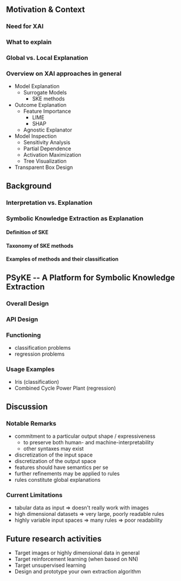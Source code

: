 ## Motivation & Context

### Need for XAI

### What to explain

### Global vs. Local Explanation

### Overview on XAI approaches in general

- Model Explanation
    - Surrogate Models
        - SKE methods
- Outcome Explanation
    - Feature Importance
        - LIME
        - SHAP
    - Agnostic Explanator
- Model Inspection
    - Sensitivity Analysis
    - Partial Dependence
    - Activation Maximization
    - Tree Visualization
- Transparent Box Design

## Background

### Interpretation vs. Explanation



### Symbolic Knowledge Extraction as Explanation

#### Definition of SKE

#### Taxonomy of SKE methods

#### Examples of methods and their classification

## PSyKE -- A Platform for Symbolic Knowledge Extraction

### Overall Design

### API Design

### Functioning

- classification problems
- regression problems

### Usage Examples

- Iris (classification)
- Combined Cycle Power Plant (regression)

## Discussion

### Notable Remarks

- commitment to a particular output shape / expressiveness
    - to preserve both human- and machine-interpretability
    - other syntaxes may exist
- discretization of the input space
- discretization of the output space
- features should have semantics per se
- further refinements may be applied to rules
- rules constitute global explanations

### Current Limitations

- tabular data as input => doesn't really work with images
- high dimensional datasets => very large, poorly readable rules
- highly variable input spaces => many rules => poor readability

## Future research activities

- Target images or highly dimensional data in general
- Target reinforcement learning (when based on NN)
- Target unsupervised learning
- Design and prototype your own extraction algorithm
